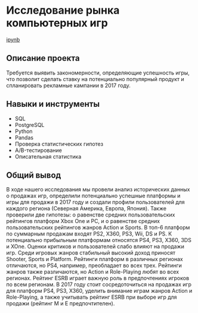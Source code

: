 # Исследование рынка компьютерных игр #

[ipynb](https://github.com/rakiton94/Practicum/blob/main/03%20game_market_research/computer_games_market_research.ipynb "ipynb")
## Описание проекта
Требуется выявить закономерности, определяющие успешность игры, что позволит сделать ставку на потенциально популярный продукт и спланировать рекламные кампании в 2017 году.

## Навыки и инструменты
* SQL
* PostgreSQL
* Python
* Pandas
* Проверка статистических гипотез
* A/B-тестирование
* Описательная статистика

## Общий вывод
В ходе нашего исследования мы провели анализ исторических данных о продажах игр, определили потенциально успешные платформы и игры для продажи в 2017 году и создали профили пользователей для каждого региона (Северная Америка, Европа, Япония). Также проверили две гипотезы: о равенстве средних пользовательских рейтингов платформ Xbox One и PC, и о равенстве средних пользовательских рейтингов жанров Action и Sports. В топ-6 платформ по суммарным продажам входят PS2, X360, PS3, Wii, DS и PS. К потенциально прибыльным платформам относятся PS4, PS3, X360, 3DS и XOne. Оценки критиков и пользователей слабо влияют на продажи игр. Среди игровых жанров стабильный высокий доход приносят Shooter, Sports и Platform. Рейтинги платформ в различных регионах отличаются, но PS4, например, преобладает во всех трех. Рейтинги жанров также различаются, но Action и Role-Playing любят во всех регионах. Рейтинг ESRB играет важную роль в предпочтениях игроков по всем регионам. В 2017 году стоит сосредоточиться на продажах игр для платформ PS4, PS3, X360, уделить внимание играм жанров Action и Role-Playing, а также учитывать рейтинг ESRB при выборе игр для продажи (рейтинг М и Е предпочтителен).
